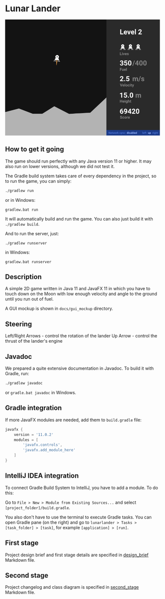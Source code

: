 # Lunar Lander

![Gameplay screenshot](./docs/gui_mockup/in_game.png)

## How to get it going

The game should run perfectly with any Java version 11 or higher. It may also
run on lower versions, although we did not test it.

The Gradle build system takes care of every dependency in the project, so to
run the game, you can simply:

```bash
./gradlew run
```

or in Windows:

```batch
gradlew.bat run
```

It will automatically build and run the game. You can also just build it with
`./gradlew build`.

And to run the server, just:

```
./gradlew runserver
```

in Windows:

```
gradlew.bat runserver
```


## Description

A simple 2D game written in Java 11 and JavaFX 11 in which you
have to touch down on the Moon with low enough velocity and
angle to the ground until you run out of fuel.

A GUI mockup is shown in `docs/gui_mockup` directory.


## Steering

Left/Right Arrows - control the rotation of the lander
Up Arrow - control the thrust of the lander's engine


## Javadoc

We prepared a quite extensive documentation in Javadoc. To build it with
Gradle, run:

```bash
./gradlew javadoc
```

or `gradle.bat javadoc` in Windows.


## Gradle integration

If more JavaFX modules are needed, add them to `build.gradle` file:

```groovy
javafx {
    version = '11.0.2'
    modules = [
        'javafx.controls',
        'javafx.add_module_here'
    ]
}
```


## IntelliJ IDEA integration

To connect Gradle Build System to IntelliJ, you have to add a module. To do this:

Go to `File > New > Module from Existing Sources...` and select `[project_folder]/build.gradle`.

You also don't have to use the terminal to execute Gradle tasks. You can open Gradle pane (on the right)
and go to `lunarlander > Tasks > [task_folder] > [task]`, for example `[application] > [run]`.


## First stage

Project design brief and first stage details are specified in
[design_brief](docs/design_brief.md) Markdown file.


## Second stage

Project changelog and class diagram is specified in
[second_stage](docs/second_stage.md) Markdown file.

